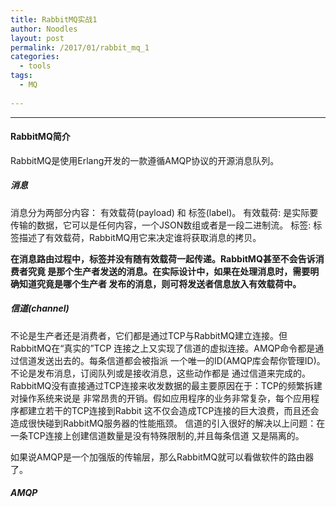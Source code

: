 ```yaml
---
title: RabbitMQ实战1
author: Noodles
layout: post
permalink: /2017/01/rabbit_mq_1
categories:
  - tools
tags:
  - MQ
  
---
```


<!--more-->

 ---------------------------------------------------

#### RabbitMQ简介

  RabbitMQ是使用Erlang开发的一款遵循AMQP协议的开源消息队列。


##### 消息

  消息分为两部分内容： 有效载荷(payload) 和 标签(label)。
  有效载荷: 是实际要传输的数据，它可以是任何内容，一个JSON数组或者是一段二进制流。
  标签: 标签描述了有效载荷，RabbitMQ用它来决定谁将获取消息的拷贝。

  **在消息路由过程中，标签并没有随有效载荷一起传递。RabbitMQ甚至不会告诉消费者究竟
  是那个生产者发送的消息。在实际设计中，如果在处理消息时，需要明确知道究竟是哪个生产者
  发布的消息，则可将发送者信息放入有效载荷中。**

##### 信道(channel)
  不论是生产者还是消费者，它们都是通过TCP与RabbitMQ建立连接。但RabbitMQ在“真实的”TCP
  连接之上又实现了信道的虚拟连接。AMQP命令都是通过信道发送出去的。每条信道都会被指派
  一个唯一的ID(AMQP库会帮你管理ID)。不论是发布消息，订阅队列或是接收消息，这些动作都是
  通过信道来完成的。
  RabbitMQ没有直接通过TCP连接来收发数据的最主要原因在于：TCP的频繁拆建对操作系统来说是
  非常昂贵的开销。假如应用程序的业务非常复杂，每个应用程序都建立若干的TCP连接到Rabbit
  这不仅会造成TCP连接的巨大浪费，而且还会造成很快碰到RabbitMQ服务器的性能瓶颈。
  信道的引入很好的解决以上问题：在一条TCP连接上创建信道数量是没有特殊限制的,并且每条信道
  又是隔离的。

  如果说AMQP是一个加强版的传输层，那么RabbitMQ就可以看做软件的路由器了。

##### AMQP

